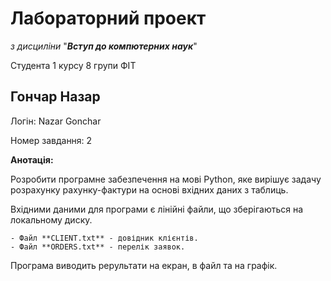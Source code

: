 # Лабораторний проект
*з дисциліни* "***Вступ до компютерних наук***"

Студента 1 курсу 8 групи ФІТ

## Гончар Назар
 Логін: Nazar Gonchar

 Номер завдання: 2

 **Анотація:**

 Розробити програмне забезпечення на мові Python, яке вирішує задачу розрахунку рахунку-фактури на основі
вхідних даних з таблиць.

Вхідними даними для програми є лінійні файли, що зберігаються на локальному диску.


```
- Файл **CLIENT.txt** - довідник клієнтів.
- Файл **ORDERS.txt** - перелік заявок.
```

Програма виводить реpультати на екран, в файл та на графік.